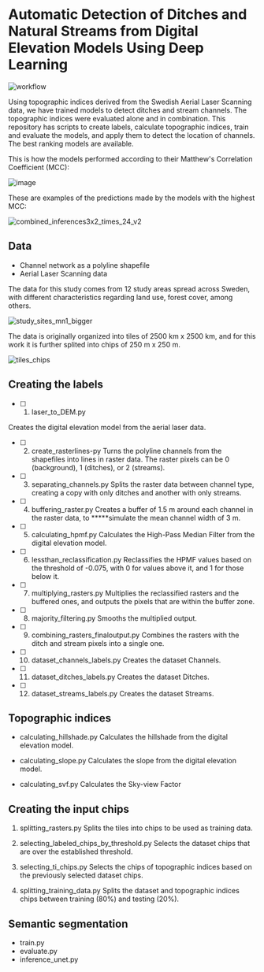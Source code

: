 # Automatic Detection of Ditches and Natural Streams from Digital Elevation Models Using Deep Learning

![workflow](https://github.com/mbusarello/Automatic-Detection-of-Ditches-and-Natural-Streams-from-Digital-Elevation-Models-Using-Deep-Learning/assets/72121679/60d71954-85c2-42fb-a39d-c42c253828b8)

Using topographic indices derived from the Swedish Aerial Laser Scanning data, we have trained models to detect ditches and stream channels. The topographic indices were evaluated alone and in combination.
This repository has scripts to create labels, calculate topographic indices, train and evaluate the models, and apply them to detect the location of channels. The best ranking models are available.

This is how the models performed according to their Matthew's Correlation Coefficient (MCC):

![image](https://github.com/mbusarello/Automatic-Detection-of-Ditches-and-Natural-Streams-from-Digital-Elevation-Models-Using-Deep-Learning/assets/72121679/5129f3b0-a362-47bd-b74b-16201129580f)

These are examples of the predictions made by the models with the highest MCC:

![combined_inferences3x2_times_24_v2](https://github.com/mbusarello/Automatic-Detection-of-Ditches-and-Natural-Streams-from-Digital-Elevation-Models-Using-Deep-Learning/assets/72121679/46954d09-e9a5-40e9-84d1-4b402bbf811f)


## Data
- Channel network as a polyline shapefile
- Aerial Laser Scanning data

The data for this study comes from 12 study areas spread across Sweden, with different characteristics regarding land use, forest cover, among others.

![study_sites_mn1_bigger](https://github.com/mbusarello/Automatic-Detection-of-Ditches-and-Natural-Streams-from-Digital-Elevation-Models-Using-Deep-Learning/assets/72121679/5f09ad14-17ca-40bc-8a39-a784dacfef49)

The data is originally organized into tiles of 2500 km x 2500 km, and for this work it is further splited into chips of 250 m x 250 m.

![tiles_chips](https://github.com/mbusarello/Automatic-Detection-of-Ditches-and-Natural-Streams-from-Digital-Elevation-Models-Using-Deep-Learning/assets/72121679/ee10caf4-b2b8-4e70-afda-b69dc3ed1a4e)


## Creating the labels
- [ ] 1. laser_to_DEM.py

Creates the digital elevation model from the aerial laser data.

- [ ] 2. create_rasterlines-py
Turns the polyline channels from the shapefiles into lines in raster data. The raster pixels can be 0 (background), 1 (ditches), or 2 (streams).

- [ ] 3. separating_channels.py
Splits the raster data between channel type, creating a copy with only ditches and another with only streams.
  
- [ ] 4. buffering_raster.py
  Creates a buffer of 1.5 m around each channel in the raster data, to *****simulate the mean channel width of 3 m.

- [ ] 5. calculating_hpmf.py 
  Calculates the High-Pass Median Filter from the digital elevation model.

- [ ] 6. lessthan_reclassification.py
  Reclassifies the HPMF values based on the threshold of -0.075, with 0 for values above it, and 1 for those below it.

- [ ] 7. multiplying_rasters.py
  Multiplies the reclassified rasters and the buffered ones, and outputs the pixels that are within the buffer zone.

- [ ] 8. majority_filtering.py
  Smooths the multiplied output.

- [ ] 9. combining_rasters_finaloutput.py
  Combines the rasters with the ditch and stream pixels into a single one.

- [ ] 10. dataset_channels_labels.py
  Creates the dataset Channels.

- [ ] 11. dataset_ditches_labels.py
  Creates the dataset Ditches.

- [ ] 12. dataset_streams_labels.py
  Creates the dataset Streams.


## Topographic indices
- calculating_hillshade.py
  Calculates the hillshade from the digital elevation model.
  
- calculating_slope.py
  Calculates the slope from the digital elevation model.
  
- calculating_svf.py
  Calculates the Sky-view Factor
  

## Creating the input chips
1. splitting_rasters.py
  Splits the tiles into chips to be used as training data.

2. selecting_labeled_chips_by_threshold.py
  Selects the dataset chips that are over the established threshold.

3. selecting_ti_chips.py
  Selects the chips of topographic indices based on the previously selected dataset chips.

4. splitting_training_data.py
  Splits the dataset and topographic indices chips between training (80%) and testing (20%).


## Semantic segmentation
- train.py
- evaluate.py
- inference_unet.py
